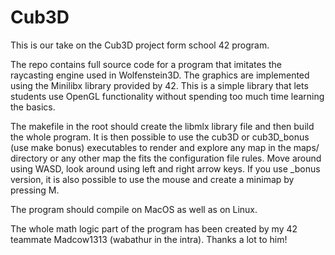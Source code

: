 # Cub3D

This is our take on the Cub3D project form school 42 program.

The repo contains full source code for a program that imitates the raycasting engine used in Wolfenstein3D. The graphics are implemented using the Minilibx library provided by 42. This is a simple library that lets students use OpenGL functionality without spending too much time learning the basics.

The makefile in the root should create the libmlx library file and then build the whole program. It is then possible to use the cub3D or cub3D_bonus (use make bonus) executables to render and explore any map in the maps/ directory or any other map the fits the configuration file rules. Move around using WASD, look around using left and right arrow keys. If you use _bonus version, it is also possible to use the mouse and create a minimap by pressing M.

The program should compile on MacOS as well as on Linux.

The whole math logic part of the program has been created by my 42 teammate Madcow1313 (wabathur in the intra). Thanks a lot to him!
